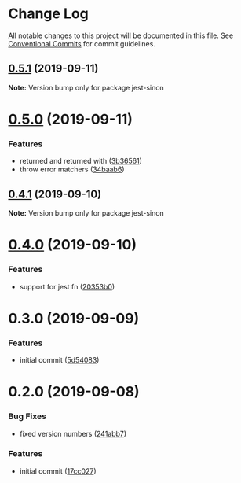 # Change Log

All notable changes to this project will be documented in this file.
See [Conventional Commits](https://conventionalcommits.org) for commit guidelines.

## [0.5.1](https://github.com/djkf/jest-sinon/compare/v0.5.0...v0.5.1) (2019-09-11)

**Note:** Version bump only for package jest-sinon

# [0.5.0](https://github.com/djkf/jest-sinon/compare/v0.4.1...v0.5.0) (2019-09-11)

### Features

- returned and returned with ([3b36561](https://github.com/djkf/jest-sinon/commit/3b36561))
- throw error matchers ([34baab6](https://github.com/djkf/jest-sinon/commit/34baab6))

<a name="0.4.1"></a>

## [0.4.1](https://github.com/djkf/jest-sinon/compare/v0.4.0...v0.4.1) (2019-09-10)

**Note:** Version bump only for package jest-sinon

<a name="0.4.0"></a>

# [0.4.0](https://github.com/djkf/jest-sinon/compare/v0.3.0...v0.4.0) (2019-09-10)

### Features

- support for jest fn ([20353b0](https://github.com/djkf/jest-sinon/commit/20353b0))

<a name="0.3.0"></a>

# 0.3.0 (2019-09-09)

### Features

- initial commit ([5d54083](https://github.com/djkf/jest-sinon/commit/5d54083))

<a name="0.2.0"></a>

# 0.2.0 (2019-09-08)

### Bug Fixes

- fixed version numbers ([241abb7](https://github.com/djkf/jest-sinon/commit/241abb7))

### Features

- initial commit ([17cc027](https://github.com/djkf/jest-sinon/commit/17cc027))
